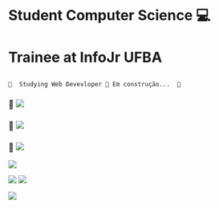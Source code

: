 # Student Computer Science &#128187;
# Trainee at InfoJr UFBA



## <h4 align="center"> 
	🚧  Studying Web Devevloper 🚀 Em construção...  🚧
</h4>

### 🚀 <img src="https://img.shields.io/badge/HTML5-E34F26?style=for-the-badge&logo=html5&logoColor=white"/>

### 🚀 <img src="https://img.shields.io/badge/CSS3-1572B6?style=for-the-badge&logo=css3&logoColor=white"/>

### 🚀 <img src="https://img.shields.io/badge/JavaScript-F7DF1E?style=for-the-badge&logo=javascript&logoColor=black"/>



[<img src="https://img.shields.io/badge/linkedin-%230077B5.svg?&style=for-the-badge&logo=linkedin&logoColor=white" />](https://www.linkedin.com/in/bruno-de-lucas-s-b8b246a1/)

[<img src = "https://img.shields.io/badge/facebook-%231877F2.svg?&style=for-the-badge&logo=facebook&logoColor=white">](https://www.facebook.com/delucasB/)
[<img src="https://img.shields.io/badge/WhatsApp-25D366?style=for-the-badge&logo=whatsapp&logoColor=white"/>](https://wa.me/5571981703123?text=Ol%C3%A1,%20vim%20pelo%20Github)






<img src="https://github.com/pr2tik1/pr2tik1/blob/master/IMAGE-NAME">
